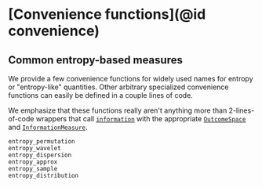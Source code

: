 # [Convenience functions](@id convenience)

## Common entropy-based measures

We provide a few convenience functions for widely used names for entropy or "entropy-like" quantities. Other arbitrary specialized convenience functions can easily be defined in a couple lines of code.

We emphasize that these functions really aren't anything more than
2-lines-of-code wrappers that call [`information`](@ref) with the appropriate
[`OutcomeSpace`](@ref) and [`InformationMeasure`](@ref).

```@docs
entropy_permutation
entropy_wavelet
entropy_dispersion
entropy_approx
entropy_sample
entropy_distribution
```
